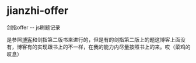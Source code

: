 # jianzhi-offer
剑指offer -- js刷题记录


是参照[博客](https://www.cnblogs.com/wuguanglin/p/code-interview.html)和剑指第二版书来进行的，但是有的剑指第二版上的题这博客上面没有，博客有的实现跟书上的不一样，在我的能力内尽量按照书上的来。哎（菜鸡的叹息）